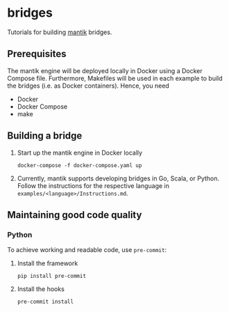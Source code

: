 # bridges
Tutorials for building [mantik](https://github.com/mantik-ai/core) bridges.

## Prerequisites
The mantik engine will be deployed locally in Docker using a Docker Compose file.
Furthermore, Makefiles will be used in each example to build the bridges (i.e. as Docker containers).
Hence, you need
- Docker
- Docker Compose
- make

## Building a bridge

1. Start up the mantik engine in Docker locally
   ```commandline
   docker-compose -f docker-compose.yaml up
   ```
1. Currently, mantik supports developing bridges in Go, Scala, or Python.
   Follow the instructions for the respective language in `examples/<language>/Instructions.md`.


## Maintaining good code quality

### Python
To achieve working and readable code, use `pre-commit`:
1. Install the framework
   ```commandline
   pip install pre-commit
   ```
2. Install the hooks
   ```commandline
   pre-commit install
   ```
